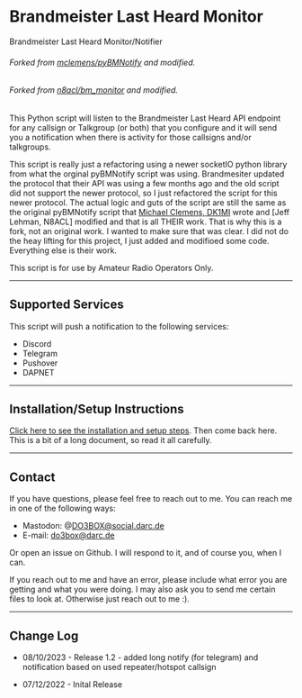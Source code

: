 # Brandmeister Last Heard Monitor
Brandmeister Last Heard Monitor/Notifier

###### Forked from [mclemens/pyBMNotify](https://codeberg.org/mclemens/pyBMNotify) and modified.
###### Forked from [n8acl/bm_monitor](https://github.com/n8acl/bm_monitor) and modified.

This Python script will listen to the Brandmeister Last Heard API endpoint for any callsign or Talkgroup (or both) that you configure and it will send you a notification when there is activity for those callsigns and/or talkgroups.

This script is really just a refactoring using a newer socketIO python library from what the orginal pyBMNotify script was using. Brandmesiter updated the protocol that their API was using a few months ago and the old script did not support the newer protocol, so I just refactored the script for this newer protocol. The actual logic and guts of the script are still the same as the original pyBMNotify script that [Michael Clemens, DK1MI](https://qrz.is/) wrote and
[Jeff Lehman, N8ACL] modified and that is all THEIR work. That is why this is a fork, not an original work. I wanted to make sure that was clear. I did not do the heay lifting for this project, I just added and modifioed some code. Everything else is their work.

This script is for use by Amateur Radio Operators Only.

---

## Supported Services

This script will push a notification to the following services:

- Discord
- Telegram
- Pushover
- DAPNET

---

## Installation/Setup Instructions

[Click here to see the installation and setup steps](https://github.com/mi-gri/bm_monitor/blob/master/installation-setup.md). Then come back here. This is a bit of a long document, so read it all carefully.

---
## Contact
If you have questions, please feel free to reach out to me. You can reach me in one of the following ways:

- Mastodon: @DO3BOX@social.darc.de
- E-mail: do3box@darc.de

Or open an issue on Github. I will respond to it, and of course you, when I can. 

If you reach out to me and have an error, please include what error you are getting and what you were doing. I may also ask you to send me certain files to look at. Otherwise just reach out to me :).

---

## Change Log

* 08/10/2023 - Release 1.2 - added long notify (for telegram) and notification based on used repeater/hotspot callsign

* 07/12/2022 - Inital Release
